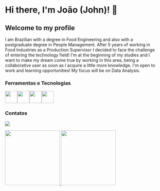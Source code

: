 # Hi there, I'm João (John)! 👋
## Welcome to my profile

I am Brazilian with a degree in Food Engineering and also with a postgraduate degree in People Management. After 5 years of working in Food Industries as a Production Supervisor I decided to face the challenge of entering the technology field! I'm at the beginning of my studies and I want to make my dream come true by working in this area, being a collaborative user as soon as I acquire a little more knowledge. I'm open to work and learning opportunities!
My focus will be on Data Analysis.


### Ferramentas e Tecnologias 
<img src="https://cdn.jsdelivr.net/gh/devicons/devicon@latest/icons/azuresqldatabase/azuresqldatabase-original.svg" width="40" height="40"/><img src="https://logohistory.net/wp-content/uploads/2023/05/Power-BI-Logo-2013.png" width="40" height="40"/><img src="https://logodownload.org/wp-content/uploads/2020/04/excel-logo-1.png" width="40" height="40"/><img src="https://cdn.jsdelivr.net/gh/devicons/devicon/icons/python/python-original.svg" width="40" height="40"/>
          
          

### Contatos
<a href="https://www.linkedin.com/in/joaozanette" target="_blank"><img loading="lazy" src="https://img.shields.io/badge/-LinkedIn-%230077B5?style=for-the-badge&logo=linkedin&logoColor=white" target="_blank"></a>

          
<div>
<a href="https://github.com/Zanette93">
<img loading="lazy" height="180em" src="https://github-readme-stats.vercel.app/api/top-langs/?username=Zanette93&layout=compact&langs_count=7&theme=dracula"/>
<img loading="lazy" height="180em" src="https://github-readme-stats.vercel.app/api?username=Zanette93&show_icons=true&theme=dracula&include_all_commits=true&count_private=true"/>
</div>
